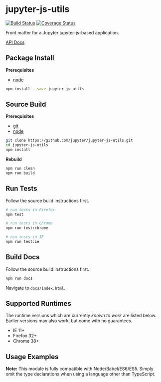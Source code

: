 jupyter-js-utils
================

[![Build Status](https://travis-ci.org/jupyter/jupyter-js-utils.svg)](https://travis-ci.org/jupyter/jupyter-js-utils?branch=master)
[![Coverage Status](https://coveralls.io/repos/jupyter/jupyter-js-utils/badge.svg?branch=master&service=github)](https://coveralls.io/github/jupyter/jupyter-js-utils?branch=master)

Front matter for a Jupyter jupyter-js-based application.

[API Docs](http://jupyter.github.io/jupyter-js-utils/api/)


Package Install
---------------

**Prerequisites**
- [node](http://nodejs.org/)

```bash
npm install --save jupyter-js-utils
```


Source Build
------------

**Prerequisites**
- [git](http://git-scm.com/)
- [node](http://nodejs.org/)

```bash
git clone https://github.com/jupyter/jupyter-js-utils.git
cd jupyter-js-utils
npm install
```

**Rebuild**
```bash
npm run clean
npm run build
```


Run Tests
---------

Follow the source build instructions first.

```bash
# run tests in Firefox
npm test

# run tests in Chrome
npm run test:chrome

# run tests in IE
npm run test:ie
```


Build Docs
----------

Follow the source build instructions first.

```bash
npm run docs
```

Navigate to `docs/index.html`.


Supported Runtimes
------------------

The runtime versions which are currently *known to work* are listed below.
Earlier versions may also work, but come with no guarantees.

- IE 11+
- Firefox 32+
- Chrome 38+


Usage Examples
--------------

**Note:** This module is fully compatible with Node/Babel/ES6/ES5. Simply
omit the type declarations when using a language other than TypeScript.
